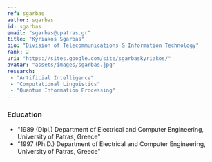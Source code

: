 ```yaml
---
ref: sgarbas
author: sgarbas
id: sgarbas
email: "sgarbas@upatras.gr"
title: "Kyriakos Sgarbas"
bio: "Division of Telecommunications & Information Technology"
rank: 2
uri: "https://sites.google.com/site/sgarbaskyriakos/"
avatar: "assets/images/sgarbas.jpg"
research:
 - "Artificial Intelligence"
 - "Computational Linguistics"
 - "Quantum Information Processing"
---
```


### Education
  - "1989 (Dipl.) Department of Electrical and Computer Engineering, University of Patras, Greece"
  - "1997 (Ph.D.) Department of Electrical and Computer Engineering, University of Patras, Greece"